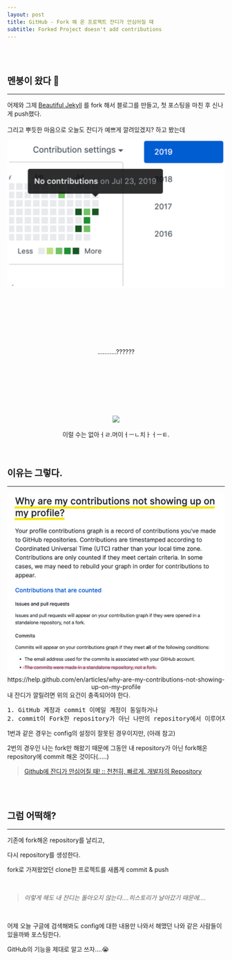 ```yaml
---
layout: post
title: GitHub - Fork 해 온 프로젝트 잔디가 안심어질 때 
subtitle: Forked Project doesn't add contributions
---
```

<br><br>
## 멘붕이 왔다 🤯
---------------------------

어제와 그제 [Beautiful Jekyll](https://github.com/daattali/beautiful-jekyll) 를 fork 해서 블로그를 만들고, 첫 포스팅을 마친 후 신나게 push했다.
<br><br>
그리고 뿌듯한 마음으로 오늘도 잔디가 예쁘게 깔려있겠지? 하고 봤는데



<center><img src="../img/2019-07-24_1.png" style="width: 600px;" /></center>
<br><br><br><br><br><br><br><br>

<center>………..??????</center>
<br><br><br><br><br><br><br><br>

<center><img src="https://image.genie.co.kr/Y/IMAGE/IMG_MUZICAT/web/PROFILE/2017/01/21/55_1484964009.gif" align="center" style="width:300px"/></center>
<br>
<center>이럴 수는 없아ㅓㄹ.머이ㅓㅡㄴ치ㅏㅓㅡㅌ.</center>
<br><br>



## 이유는 그렇다.
---------------------------

<center><img src="../img/2019-07-24_2.png" style="width:600px"/></center>
<center><a herf="https://help.github.com/en/articles/why-are-my-contributions-not-showing-up-on-my-profile">https://help.github.com/en/articles/why-are-my-contributions-not-showing-up-on-my-profile</a></center>
내 잔디가 깔릴려면 위의 요건이 충족되어야 한다.
<pre>
1. GitHub 계정과 commit 이메일 계정이 동일하거나 
2. commit이 Fork한 repository가 아닌 나만의 repository에서 이루어져야 한다</pre>

<p>1번과 같은 경우는 config의 설정이 잘못된 경우이지만, (아래 참고)<br>

2번의 경우인 나는 fork만 해왔기 때문에 그동안 내 repository가 아닌 fork해온 repository에 commit 해온 것이다(…..)</p>

>   [Github에 잔디가 안심어질 때! :: 천천히, 빠르게. 개발자의 Repository](https://devkyu.tistory.com/872)

<br><br>



## 그럼 어떡해?
---------------------------

기존에 fork해온 repository를 날리고,

다시 repository를 생성한다.

fork로 가져왔었던 clone한 프로젝트를 새롭게 commit & push

<br>

>  *이렇게 해도 내 잔디는 돌아오지 않는다….히스토리가 날아갔기 때문에….*

<br>

어제 오늘 구글에 검색해봐도 config에 대한 내용만 나와서 해맸던 나와 같은 사람들이 있을까봐 포스팅한다.

GitHub의 기능을 제대로 알고 쓰자….😭
